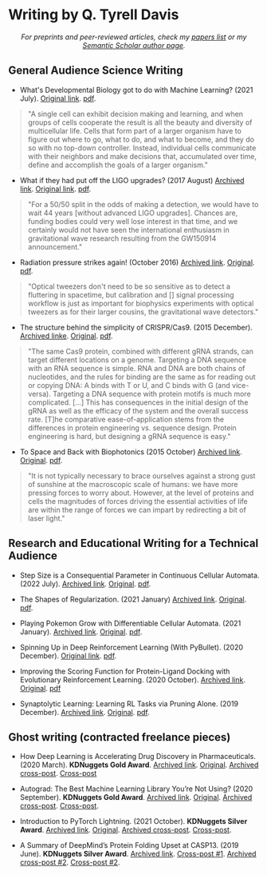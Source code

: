 # Writing by Q. Tyrell Davis
<div align="center">
  <em>
  For preprints and peer-reviewed articles, check my <a href="https://github.com/riveSunder/rivesunder/blob/master/papers.md">papers list</a> or my <a href="https://github.com/riveSunder/rivesunder/blob/master/papers.md">Semantic Scholar author page</a>. 
  </em>
</div>

## General Audience Science Writing

* What's Developmental Biology got to do with Machine Learning? (2021 July). [Original link](https://macromoltek.medium.com/whats-developmental-biology-got-to-do-with-machine-learning-8b00aee0afdc). [pdf](assets/fulltexts/devobio_ml.pdf).

<blockquote>
"A single cell can exhibit decision making and learning, and when groups of cells cooperate the result is all the beauty and diversity of multicellular life. Cells that form part of a larger organism have to figure out where to go, what to do, and what to become, and they do so with no top-down controller. Instead, individual cells communicate with their neighbors and make decisions that, accumulated over time, define and accomplish the goals of a larger organism."
</blockquote>

* What if they had put off the LIGO upgrades? (2017 August) [Archived link](https://web.archive.org/web/20241119002322/https://thescinder.wordpress.com/2017/08/13/what-if-they-had-put-off-the-ligo-upgrades/). [Original link](https://thescinder.wordpress.com/2017/08/13/what-if-they-had-put-off-the-ligo-upgrades/). [pdf](assets/fulltexts/aligo_upgrades.pdf).

<blockquote>
"For a 50/50 split in the odds of making a detection, we would have to wait 44 years [without advanced LIGO upgrades]. Chances are, funding bodies could very well lose interest in that time, and we certainly would not have seen the international enthusiasm in gravitational wave research resulting from the GW150914 announcement."
</blockquote>

* Radiation pressure strikes again! (October 2016) [Archived link](https://thescinder.wordpress.com/2017/08/13/what-if-they-had-put-off-the-ligo-upgrades/). [Original](linkhttps://issuu.com/phoqus/docs/phoqus_newsletter3). [pdf](assets/fulltexts/radiation_pressure.pdf).

<blockquote>
"Optical tweezers don't need to be so sensitive as to detect a fluttering in spacetime, but calibration and [] signal processing workflow is just as important for biophysics experiments with optical tweezers as for their larger cousins, the gravitational wave detectors."
</blockquote>

* The structure behind the simplicity of CRISPR/Cas9. (2015 December). [Archived linke](https://web.archive.org/web/20220701005039/https://www.thescinder.com/2015/12/23/the-structure-behind-the-simplicity-of-crisprcas9/). [Original](https://thescinder.wordpress.com/2015/12/23/the-structure-behind-the-simplicity-of-crisprcas9/). [pdf](assets/fulltexts/cas9_simplicity.pdf).

<blockquote>
"The same Cas9 protein, combined with different gRNA strands, can target different locations on a genome. Targeting a DNA sequence with an RNA sequence is simple. RNA and DNA are both chains of nucleotides, and the rules for binding are the same as for reading out or copying DNA: A binds with T or U, and C binds with G (and vice-versa). Targeting a DNA sequence with protein motifs is much more complicated. [...] This has consequences in the initial design of the gRNA as well as the efficacy of the system and the overall success rate. [T]he comparative ease-of-application stems from the differences in protein engineering vs. sequence design. Protein engineering is hard, but designing a gRNA sequence is easy."
</blockquote>

* To Space and Back with Biophotonics (2015 October) [Archived link](https://web.archive.org/web/20220701005039/https://www.thescinder.com/2015/12/23/the-structure-behind-the-simplicity-of-crisprcas9/). [Original](https://issuu.com/phoqus/docs/phoqus_newsletter1). [pdf](assets/fulltexts/sail_tweezers.pdf).

<blockquote>
"It is not typically necessary to brace ourselves against a strong gust of sunshine at the macroscopic scale of humans: we have more pressing forces to worry about. However, at the level of proteins and cells the magnitudes of forces driving the essential activities of life are within the range of forces we can impart by redirecting a bit of laser light."
</blockquote>

## Research and Educational Writing for a Technical Audience

* Step Size is a Consequential Parameter in Continuous Cellular Automata. (2022 July). [Archived link](https://web.archive.org/web/20220610185431/https://rivesunder.github.io/yuca/step_size). [Original](https://rivesunder.github.io/yuca/step_size). [pdf](assets/fulltexts.step_size_blog.pdf).

* The Shapes of Regularization. (2021 January) [Archived link](https://web.archive.org/web/20240429141655/https://rivesunder.github.io/SortaSota/machine_learning/regularization/2021/01/12/lnorm_regularization.html). [Original](https://rivesunder.github.io/SortaSota/machine_learning/regularization/2021/01/12/lnorm_regularization.html). [pdf](assets/fulltexts/regularization_blog.pdf). 

* Playing Pokemon Grow with Differentiable Cellular Automata. (2021 January). [Archived link](). [Original](https://rivesunder.github.io/old_blog/cellular_automata/differentiable_programming/2021/01/08/pokemon_grow.html). [pdf](pokemon_grow_blog.pdf).

* Spinning Up in Deep Reinforcement Learning (With PyBullet). (2020 December). [Original link](https://medium.com/sorta-sota/spinning-up-in-deep-reinforcement-learning-with-pybullet-793d6acb54f9). [pdf](assets/fulltexts/rl_pybullet_blog.pdf).

* Improving the Scoring Function for Protein-Ligand Docking with Evolutionary Reinforcement Learning. (2020 October). [Archived link](https://web.archive.org/web/20241119010002/https://rivesunder.github.io/old_blog/rl,/evolution,/biophysics/2020/10/20/dockrl.html). [Original](https://rivesunder.github.io/old_blog/rl,/evolution,/biophysics/2020/10/20/dockrl.html). [pdf](assets/fulltexts/dockrl_blog.pdf)

* Synaptolytic Learning: Learning RL Tasks via Pruning Alone. (2019 December). [Archived link](https://web.archive.org/web/20241119010008/https://rivesunder.github.io/old_blog/rl/2019/12/03/synaptolytic_learning.html). [Original](https://rivesunder.github.io/old_blog/rl/2019/12/03/synaptolytic_learning.html). [pdf](assets/fulltexts/synaptolytic_blog.pdf).


## Ghost writing (contracted freelance pieces)

* How Deep Learning is Accelerating Drug Discovery in Pharmaceuticals. (2020 March). **KDNuggets Gold Award**. [Archived link](https://web.archive.org/web/20210508042949/https://www.exxactcorp.com/blog/Deep-Learning/how-deep-learning-is-accelerating-drug-discovery-in-pharmaceuticals). [Original](https://www.exxactcorp.com/blog/Deep-Learning/how-deep-learning-is-accelerating-drug-discovery-in-pharmaceuticals). [Archived cross-post](https://web.archive.org/web/20230401043259/https://www.kdnuggets.com/2019/07/deepmind-protein-folding-upset.html). [Cross-post](https://www.kdnuggets.com/2019/07/deepmind-protein-folding-upset.html)

* Autograd: The Best Machine Learning Library You’re Not Using? (2020 September). **KDNuggets Gold Award**. [Archived link](https://web.archive.org/web/20210128150238/https://blog.exxactcorp.com/autograd-the-best-machine-learning-library-youre-not-using/). [Original](https://www.exxactcorp.com/blog/Deep-Learning/autograd-the-best-machine-learning-library-you-re-not-using). [Archived cross-post](https://web.archive.org/web/20231206041628/https://www.kdnuggets.com/2020/09/autograd-best-machine-learning-library-not-using.html). [Cross-post](https://www.kdnuggets.com/2020/09/autograd-best-machine-learning-library-not-using.html). 

* Introduction to PyTorch Lightning. (2021 October). **KDNuggets Silver Award**. [Archived link](https://web.archive.org/web/20210612214657/https://www.exxactcorp.com/blog/Deep-Learning/introduction-to-pytorch-lightning). [Original](https://www.exxactcorp.com/blog/Deep-Learning/introduction-to-pytorch-lightning). [Archived cross-post](https://web.archive.org/web/20211107163023/https://www.kdnuggets.com/2021/10/introduction-pytorch-lightning.html). [Cross-post](https://www.kdnuggets.com/2021/10/introduction-pytorch-lightning.html).

* A Summary of DeepMind’s Protein Folding Upset at CASP13. (2019 June). **KDNuggets Silver Award**. [Archived link](https://web.archive.org/web/20191212113936/https://blog.exxactcorp.com/deepminds-protein-folding-upset/). [Cross-post #1](https://towardsdatascience.com/a-summary-of-deepminds-protein-folding-upset-at-casp13-exxact-blog-f13a08316573). [Archived cross-post #2](https://web.archive.org/web/20190718103117/https://www.kdnuggets.com/2019/07/deepmind-protein-folding-upset.html). [Cross-post #2](https://www.kdnuggets.com/2019/07/deepmind-protein-folding-upset.html). 
